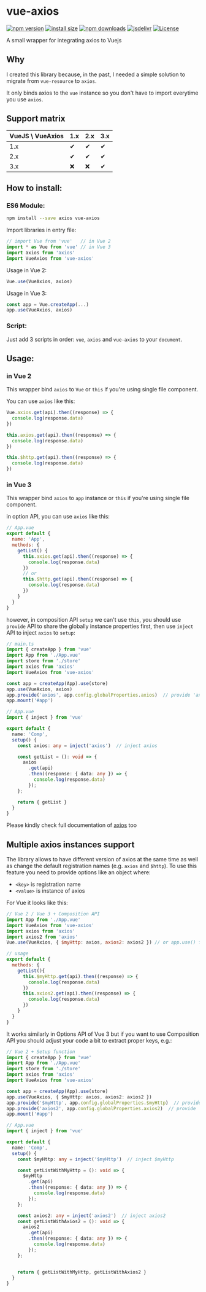 # vue-axios

[![npm version](https://img.shields.io/npm/v/vue-axios.svg?style=flat-square)](https://www.npmjs.org/package/vue-axios)
[![install size](https://packagephobia.now.sh/badge?p=vue-axios)](https://packagephobia.now.sh/result?p=vue-axios)
[![npm downloads](https://img.shields.io/npm/dm/vue-axios.svg?style=flat-square)](http://npm-stat.com/charts.html?package=vue-axios)
[![jsdelivr](https://data.jsdelivr.com/v1/package/npm/vue-axios/badge?style=rounded)](https://www.jsdelivr.com/package/npm/vue-axios)
[![License](https://img.shields.io/npm/l/vue-axios.svg)](https://www.npmjs.com/package/vue-axios)

A small wrapper for integrating axios to Vuejs

## Why

I created this library because, in the past, I needed a simple solution to migrate from `vue-resource` to `axios`.

It only binds axios to the `vue` instance so you don't have to import everytime you use `axios`.

## Support matrix

| VueJS \ VueAxios | 1.x      | 2.x      | 3.x      |
| ---------------- | -------- | -------- | -------- |
| 1.x              | &#10004; | &#10004; | &#10004; |
| 2.x              | &#10004; | &#10004; | &#10004; |
| 3.x              | &#10060; | &#10060; | &#10004; |

## How to install:
### ES6 Module:
```bash
npm install --save axios vue-axios
```
Import libraries in entry file:
```js
// import Vue from 'vue'   // in Vue 2
import * as Vue from 'vue' // in Vue 3
import axios from 'axios'
import VueAxios from 'vue-axios'
```

Usage in Vue 2:
```js
Vue.use(VueAxios, axios)
```

Usage in Vue 3:
```js
const app = Vue.createApp(...)
app.use(VueAxios, axios)
```

### Script:
Just add 3 scripts in order: `vue`, `axios` and `vue-axios` to your `document`.

## Usage:

### in Vue 2

This wrapper bind `axios` to `Vue` or `this` if you're using single file component.

You can use `axios` like this:
```js
Vue.axios.get(api).then((response) => {
  console.log(response.data)
})

this.axios.get(api).then((response) => {
  console.log(response.data)
})

this.$http.get(api).then((response) => {
  console.log(response.data)
})
```

### in Vue 3

This wrapper bind `axios` to `app` instance or `this` if you're using single file component.

in option API, you can use `axios` like this:

```js
// App.vue
export default {
  name: 'App',
  methods: {
    getList() {
      this.axios.get(api).then((response) => {
        console.log(response.data)
      })
      // or
      this.$http.get(api).then((response) => {
        console.log(response.data)
      })
    }
  }
}
```

however, in composition API `setup` we can't use `this`, you should use `provide` API to share the globally instance properties first, then use `inject` API to inject `axios` to `setup`:

```ts
// main.ts
import { createApp } from 'vue'
import App from './App.vue'
import store from './store'
import axios from 'axios'
import VueAxios from 'vue-axios'

const app = createApp(App).use(store)
app.use(VueAxios, axios)
app.provide('axios', app.config.globalProperties.axios)  // provide 'axios'
app.mount('#app')

// App.vue
import { inject } from 'vue'

export default {
  name: 'Comp',
  setup() {
    const axios: any = inject('axios')  // inject axios

    const getList = (): void => {
      axios
        .get(api)
        .then((response: { data: any }) => {
          console.log(response.data)
        });
    };

    return { getList }
  }
}
```

Please kindly check full documentation of [axios](https://github.com/axios/axios) too

## Multiple axios instances support

The library allows to have different version of axios at the same time as well as change the default registration names (e.g. `axios` and `$http`). To use this feature you need to provide options like an object where:
- `<key>` is registration name
- `<value>` is instance of axios

For Vue it looks like this:
```js
// Vue 2 / Vue 3 + Composition API
import App from './App.vue'
import VueAxios from 'vue-axios'
import axios from 'axios'
import axios2 from 'axios'
Vue.use(VueAxios, { $myHttp: axios, axios2: axios2 }) // or app.use() for Vue 3 Optiona API

// usage
export default {
  methods: {
    getList(){
      this.$myHttp.get(api).then((response) => {
        console.log(response.data)
      })
      this.axios2.get(api).then((response) => {
        console.log(response.data)
      })
    }
  }
}
```
It works similarly in Options API of Vue 3 but if you want to use Composition API you should adjust your code a bit to extract proper keys, e.g.:
```ts
// Vue 2 + Setup function
import { createApp } from 'vue'
import App from './App.vue'
import store from './store'
import axios from 'axios'
import VueAxios from 'vue-axios'

const app = createApp(App).use(store)
app.use(VueAxios, { $myHttp: axios, axios2: axios2 })
app.provide('$myHttp', app.config.globalProperties.$myHttp)  // provide '$myHttp'
app.provide('axios2', app.config.globalProperties.axios2)  // provide 'axios2'
app.mount('#app')

// App.vue
import { inject } from 'vue'

export default {
  name: 'Comp',
  setup() {
    const $myHttp: any = inject('$myHttp')  // inject $myHttp

    const getListWithMyHttp = (): void => {
      $myHttp
        .get(api)
        .then((response: { data: any }) => {
          console.log(response.data)
        });
    };

    const axios2: any = inject('axios2')  // inject axios2
    const getListWithAxios2 = (): void => {
      axios2
        .get(api)
        .then((response: { data: any }) => {
          console.log(response.data)
        });
    };


    return { getListWithMyHttp, getListWithAxios2 }
  }
}
```
